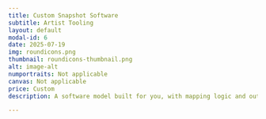```yaml
---
title: Custom Snapshot Software
subtitle: Artist Tooling
layout: default
modal-id: 6
date: 2025-07-19
img: roundicons.png
thumbnail: roundicons-thumbnail.png
alt: image-alt
numportraits: Not applicable
canvas: Not applicable
price: Custom
description: A software model built for you, with mapping logic and output visual descriptors that match your tastes. Are you an artist looking to make personality art pieces of your own, in the artform of your choice? Whether your domain is abstract sculptures, stained glass, woodwork, guo hua, or even unique painting style inclinations, this is a commission for our engineering team to create a new snapshot model with custom visual descriptors that are intentionally paired with your medium and art style. The mapping weights will also be calibrated to your specific artistic sensibilities/tastes and a full training session will be provided so you feel comfortable knowing the ins and outs of your own snapshot software! Note that our studio is open for collabs using our existing classic snapshot model as well, please contact us if that interests you!

---
```

